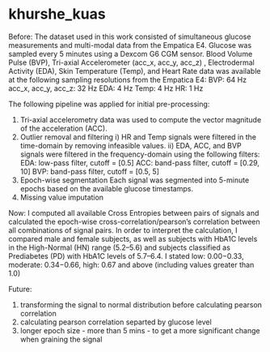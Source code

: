 # khurshe_kuas
Before:
The dataset used in this work consisted of simultaneous glucose measurements and multi-modal data from the Empatica E4. 
Glucose was sampled every 5 minutes using a Dexcom G6 CGM sensor. 
Blood Volume Pulse (BVP), Tri-axial Accelerometer (acc_x, acc_y, acc_z) , Electrodermal Activity (EDA), Skin Temperature (Temp), and Heart Rate data was available at the following sampling resolutions from the Empatica E4:
BVP: 64 Hz
acc_x, acc_y, acc_z: 32 Hz
EDA: 4 Hz
Temp: 4 Hz
HR: 1 Hz

The following pipeline was applied for initial pre-processing:
1) Tri-axial accelerometry data was used to compute the vector magnitude of the acceleration (ACC).
2) Outlier removal and filtering
  i) HR and Temp signals were filtered in the time-domain by removing infeasible values.
  ii) EDA, ACC, and BVP signals were filtered in the frequency-domain using the following filters:
      EDA: low-pass filter, cutoff = [0.5]​
      ACC: band-pass filter, cutoff = [0.29, 10]​
      BVP: band-pass filter, cutoff = [0.5, 5]
3) Epoch-wise segmentation
   Each signal was segmented into 5-minute epochs based on the available glucose timestamps.
4) Missing value imputation

Now:
I computed all available Cross Entropies between pairs of signals and calculated the epoch-wise cross-correlation/pearson’s correlation between all combinations of signal pairs. In order to interpret the calculation, I compared male and female subjects, as well as subjects with HbA1C levels in the High-Normal (HN) range (5.2–5.6) and subjects classified as Prediabetes (PD) with HbA1C levels of 5.7–6.4. I stated low: 0.00−0.33, moderate: 0.34−0.66, high: 0.67 and above (including values greater than 1.0)


Future:
1) transforming the signal to normal distribution before calculating pearson correlation
2) calculating pearson correlation separted by glucose level
3) longer epoch size - more than 5 mins - to get a more significant change when graining the signal
